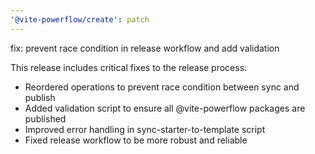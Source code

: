 ```yaml
---
'@vite-powerflow/create': patch
---
```


fix: prevent race condition in release workflow and add validation

This release includes critical fixes to the release process:

- Reordered operations to prevent race condition between sync and publish
- Added validation script to ensure all @vite-powerflow packages are published
- Improved error handling in sync-starter-to-template script
- Fixed release workflow to be more robust and reliable
